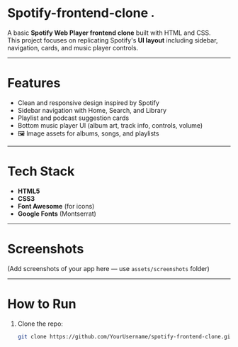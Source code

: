 # Spotify-frontend-clone  <img width="20" height="10" alt="image" src="https://github.com/user-attachments/assets/692b7855-6e09-4d10-a483-ce71019accca" />



A basic **Spotify Web Player frontend clone** built with HTML and CSS.  
This project focuses on replicating Spotify's **UI layout** including sidebar, navigation, cards, and music player controls.

---

# Features
-  Clean and responsive design inspired by Spotify
-  Sidebar navigation with Home, Search, and Library
-  Playlist and podcast suggestion cards
-  Bottom music player UI (album art, track info, controls, volume)
- 🖼 Image assets for albums, songs, and playlists

---

# Tech Stack
- **HTML5**
- **CSS3**
- **Font Awesome** (for icons)
- **Google Fonts** (Montserrat)

---

# Screenshots
(Add screenshots of your app here — use `assets/screenshots` folder)

---

# How to Run
1. Clone the repo:
   ```bash
   git clone https://github.com/YourUsername/spotify-frontend-clone.git
